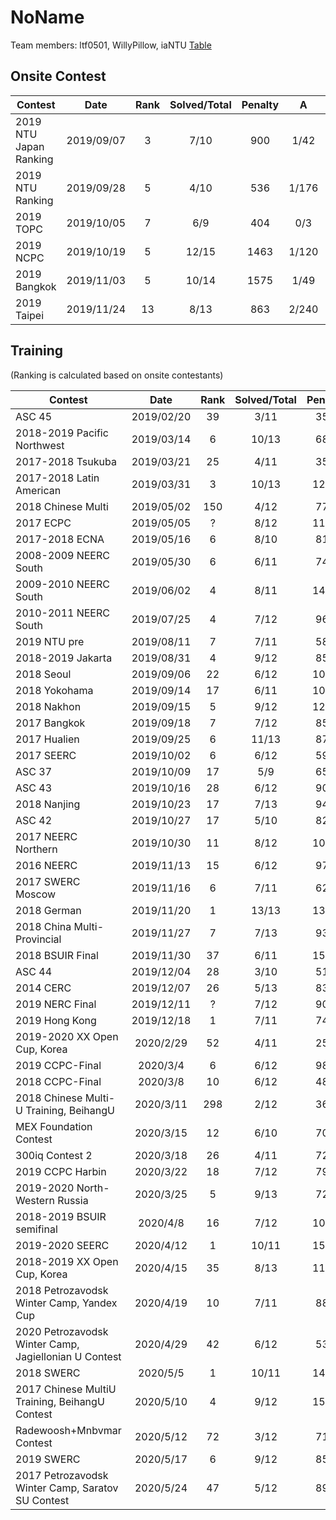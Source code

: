 NoName
================

Team members: ltf0501, WillyPillow, iaNTU
[Table](https://docs.google.com/spreadsheets/d/1GEjoj_WJ32UYnOmIOPRRVXOSKV0gGUo_MutJt8LS2FI/edit#gid=0)
## Onsite Contest
| Contest                          | Date          | Rank | Solved/Total | Penalty | A | B | C | D | E | F | G | H | I | J | K | L | M | N | O |
|----------------------------------|:-------------:|:----:|:------------:|:-------:|:-:|:-:|:-:|:-:|:-:|:-:|:-:|:-:|:-:|:-:|:-:|:-:|:-:|:-:|:-:|
| 2019 NTU Japan Ranking                         | 2019/09/07          | 3 | 7/10 | 900 | 1/42 | 0/79 | 5/198 | 0/200 | 0/73 | 1/58 | 1/- | -/- | 0/110 | -/- |  |  |  |  |  |
| 2019 NTU Ranking                         | 2019/09/28          | 5 | 4/10 | 536 | 1/176 | 1/22 | -/- | 2/- | 0/266 | -/- | -/- | -/- | 0/52 | -/- |  |  |  |  |  |
| 2019 TOPC                         | 2019/10/05          | 7 | 6/9 | 404 | 0/3 | 0/9 | 0/24 | 0/72 | -/- | 2/85 | -/- | -/- | 0/171 |  |  |  |  |  |  |
| 2019 NCPC                         | 2019/10/19          | 5 | 12/15 | 1463 | 1/120 | 0/156 | 0/34 | 7/- | 4/298 | -/- | 0/56 | 1/23 | 0/238 | 0/103 | 0/52 | 0/71 | 1/139 | -/- | 0/23 |
| 2019 Bangkok                         | 2019/11/03          | 5 | 10/14 | 1575 | 1/49 | 3/242 | -/- | 1/137 | -/- | 0/70 | 0/27 | 2/291 | 0/105 | 0/274 | 0/93 | -/- | 1/127 | -/- |  |
| 2019 Taipei                         | 2019/11/24          | 13 | 8/13 | 863 | 2/240 | 6/- | 1/5 | 0/7 | 3/697 | -/- | -/- | 0/24 | -/- | 0/18 | 0/10 | 6/250 | -/- |  |  |

## Training
(Ranking is calculated based on onsite contestants)

| Contest                                               | Date          | Rank | Solved/Total | Penalty | A | B | C | D | E | F | G | H | I | J | K | L | M |
|-------------------------------------------------------|:-------------:|:----:|:------------:|:-------:|:-:|:-:|:-:|:-:|:-:|:-:|:-:|:-:|:-:|:-:|:-:|:-:|:-:|
| ASC 45                                                | 2019/02/20    |  39  | 3/11 | 354 | 0/182 | 7/- | -/- | 2/57 | -/- | 0/75 | -/- | -/- | -/- | -/- | -/- |  |  |
| 2018-2019 Pacific Northwest                           | 2019/03/14    |  6   | 10/13 | 689 | 0/51 | 0/41 | 0/71 | 0/132 | -/- | 0/197 | 0/16 | 0/24 | 3/- | 0/6 | 0/117 | 0/44 | -/- |
| 2017-2018 Tsukuba                                     | 2019/03/21    |  25  | 4/11 | 359 | 0/12 | 0/102 | 0/54 | -/- | 3/- | 3/- | -/- | -/- | 0/191 | -/- | -/- |  |  |
| 2017-2018 Latin American                              | 2019/03/31    |  3   | 10/13 | 1275 | -/- | 0/97 | 2/37 | -/- | 0/70 | 0/81 | 0/200 | 0/74 | 0/132 | 0/46 | 0/225 | 0/283 | 2/- |
| 2018 Chinese Multi                                    | 2019/05/02    |  150 | 4/12 | 772 | 3/161 | 5/238 | -/- | 1/181 | 0/12 | -/- | -/- | -/- | -/- | 9/- | -/- | -/- |  |
| 2017 ECPC                                             | 2019/05/05    |  ?   | 8/12 | 1188 | 2/129 | -/- | -/- | 1/244 | 0/282 | 0/181 | 3/65 | 2/- | -/- | 0/135 | 0/9 | 1/3 |  |
| 2017-2018 ECNA                                        | 2019/05/16    |  6   | 8/10 | 811 | -/- | 0/252 | 0/14 | 0/46 | 0/85 | 0/112 | 0/42 | 0/20 | -/- | 6/120 |  |  |  |
| 2008-2009 NEERC South                                 | 2019/05/30    |  6   | 6/11 | 743 | -/- | 0/217 | 2/54 | -/- | 2/189 | 0/25 | 0/25 | -/- | -/- | -/- | 0/153 |  |  |
| 2009-2010 NEERC South                                 | 2019/06/02    |  4   | 8/11 | 1487 | 0/21 | 2/- | 4/234 | 5/256 | 1/- | 0/171 | 0/57 | 1/78 | -/- | 1/142 | 1/288 |  |  |
| 2010-2011 NEERC South                                 | 2019/07/25    |  4   | 7/12 | 966 | -/- | 0/11 | 0/240 | 1/158 | 0/86 | 0/78 | 3/138 | -/- | -/- | 0/175 | -/- | -/- |  |
| 2019 NTU pre                                          | 2019/08/11    |  7   | 7/11 | 588 | 1/9 | 0/- | 5/- | 6/- | 0/6 | 0/- | 2/45 | 0/38 | 0/21 | 0/111 | 4/218 |  |  |
| 2018-2019 Jakarta                                     | 2019/08/31    |  4   | 9/12 | 857 | 1/21 | 0/- | 5/- | 0/57 | 1/- | 2/289 | 0/76 | 0/115 | 0/13 | 0/30 | 0/148 | 0/48 |  |
| 2018 Seoul                                            | 2019/09/06    |  22  | 6/12 | 1097 | 1/129 | 0/- | 1/- | 0/5 | 1/- | 4/247 | 0/197 | 0/- | 0/- | 2/92 | 1/- | 1/267 |  |
| 2018 Yokohama                                         | 2019/09/14    |  17  | 6/11 | 1046 | 0/15 | 2/81 | 2/106 | 1/279 | -/- | -/- | 2/161 | -/- | -/- | -/- | 2/224 |  |  |
| 2018 Nakhon                                           | 2019/09/15    |  5   | 9/12 | 1251 | -/- | 4/- | 1/21 | 0/10 | 1/166 | 3/234 | 1/29 | 0/73 | -/- | 0/113 | 4/229 | 2/136 |  |
| 2017 Bangkok                                          | 2019/09/18    |  7   | 7/12 | 858 | -/- | 0/56 | 1/211 | 1/- | -/- | 0/235 | 0/123 | 2/61 | 1/99 | -/- | 4/- | 0/13 |  |
| 2017 Hualien                                          | 2019/09/25    |  6   | 11/13 | 877 | 0/11 | 0/8 | 0/53 | 0/19 | 0/30 | -/- | 0/167 | 1/63 | 0/35 | -/- | 1/144 | 0/185 | 1/156 |
| 2017 SEERC                                            | 2019/10/02    |  6   | 6/12 | 592 | 1/111 | -/- | -/- | 0/132 | -/- | 0/54 | 0/26 | -/- | -/- | 1/119 | 1/90 | -/- |  | (A is not accurate)
| ASC 37                                                | 2019/10/09    |  17  | 5/9 | 652 | 1/77 | 1/- | -/- | 0/29 | -/- | 0/101 | 1/118 | 2/247 |  |  |  |  |  |
| ASC 43                                                | 2019/10/16    |  28  | 6/12 | 901 | -/- | 0/30 | -/- | 2/- | -/- | -/- | 2/- | 3/182 | 1/56 | 0/39 | 3/269 | 2/185 |  |
| 2018 Nanjing                                          | 2019/10/23    |  17  | 7/13 | 941 | 2/5 | 5/- | -/- | 1/113 | 0/214 | -/- | 2/76 | -/- | 0/93 | 0/34 | 3/266 | -/- | -/- |
| ASC 42                                                | 2019/10/27    |  17  | 5/10 | 823 | -/- | 0/64 | 7/288 | 4/50 | -/- | 1/37 | 2/104 | -/- | -/- | -/- |  |  |  |
| 2017 NEERC Northern                                   | 2019/10/30    |  11  | 8/12 | 1059 | 0/9 | 1/82 | 0/59 | 1/- | 2/149 | -/- | -/- | 3/270 | 1/75 | 2/- | 0/66 | 4/169 |  |
| 2016 NEERC                                            | 2019/11/13    |  15  | 6/12 | 970 | 1/28 | 1/39 | -/- | -/- | -/- | 3/204 | 0/146 | 1/- | -/- | -/- | 1/289 | 2/104 |  |
| 2017 SWERC Moscow                                     | 2019/11/16    |  6   | 7/11 | 620 | 0/5 | -/- | 2/118 | -/- | 0/40 | 0/7 | 0/157 | -/- | -/- | 0/11 | 4/162 |  |  |
| 2018 German                                           | 2019/11/20    |  1   | 13/13 | 1339 | 0/207 | 0/40 | 0/9 | 0/47 | 2/43 | 0/36 | 0/208 | 0/37 | 1/64 | 4/136 | 1/108 | 0/71 | 1/153 |
| 2018 China Multi-Provincial                           | 2019/11/27    |  7   | 7/13 | 936 | 4/108 | 0/42 | 2/25 | 0/27 | -/- | 3/246 | -/- | 0/32 | 0/276 | -/- | 4/- | -/- | -/- |
| 2018 BSUIR Final                                      | 2019/11/30    |  37  | 6/11 | 1515 | 3/299 | -/- | -/- | 0/190 | -/- | 8/279 | 0/291 | 0/1 | 4/155 | -/- | -/- |  |  |
| ASC 44                                                | 2019/12/04    |  28  | 3/10 | 514 | -/- | 0/96 | -/- | -/- | 1/116 | -/- | -/- | 2/242 | 9/- | -/- |  |  |  |
| 2014 CERC                                             | 2019/12/07    |  26  | 5/13 | 832 | -/- | -/- | 1/54 | 2/67 | 3/- | -/- | -/- | 0/28 | 6/114 | -/- | 5/279 | -/- |  |
| 2019 NERC Final                                       | 2019/12/11    |  ?   | 7/12 | 904 | -/- | 0/28 | -/- | -/- | 1/20 | 0/197 | -/- | -/- | 0/233 | 4/98 | 0/133 | 2/55 |  |
| 2019 Hong Kong                                        | 2019/12/18    |  1   | 7/11 | 743 | -/- | 0/5 | 0/141 | 0/15 | 0/108 | -/- | 1/46 | 1/- | 2/298 | 0/70 | -/- |  |  |
| 2019-2020 XX Open Cup, Korea                          | 2020/2/29     |  52  | 4/11 | 258 | 1/10 | 2/120 | -/- | -/- | -/- | 5/- | 0/41 | 0/27 | 1/- | -/- | -/- |  |  |
| 2019 CCPC-Final                                       | 2020/3/4      |  6   | 6/12 | 980 | 0/16 | -/- | 1/180 | -/- | 8/295 | -/- | -/- | 1/- | 1/119 | -/- | 0/31 | 3/79 |  |
| 2018 CCPC-Final                                       | 2020/3/8      |  10  | 6/12 | 487 | 0/6 | 1/76 | -/- | -/- | 3/- | -/- | 0/18 | -/- | 1/120 | -/- | 0/132 | 3/55 |  |
| 2018 Chinese Multi-U Training, BeihangU               | 2020/3/11     |  298 | 2/12 | 362 | -/- | 3/- | -/- | -/- | 0/67 | -/- | 2/245 | -/- | -/- | -/- | -/- | -/- |  |
| MEX Foundation Contest                                | 2020/3/15     |  12  | 6/10 | 700 | 2/229 | -/- | -/- | 1/- | 0/67 | 1/45 | 0/153 | 0/113 | 0/33 | -/- |  |  |  |
| 300iq Contest 2                                       | 2020/3/18     |  26  | 4/11 | 729 | -/- | 4/177 | -/- | -/- | 6/- | 4/216 | 1/76 | -/- | 1/90 | -/- | -/- |  |  |
| 2019 CCPC Harbin                                      | 2020/3/22     |  18  | 7/12 | 799 | 3/199 | 5/- | 3/- | -/- | 2/100 | 0/9 | -/- | -/- | 0/28 | 0/16 | 1/14 | 5/213 |  |
| 2019-2020 North-Western Russia                        | 2020/3/25     |  5   | 9/13 | 724 | 1/5 | 0/126 | -/- | 0/231 | 0/35 | -/- | -/- | 0/92 | 0/20 | 0/42 | 0/120 | 1/- | 1/13 |
| 2018-2019 BSUIR semifinal                             | 2020/4/8      |  16  | 7/12 | 1091 | 0/131 | 3/289 | -/- | -/- | 2/8 | 0/152 | 1/32 | 1/23 | -/- | -/- | 0/120 | 1/228 |  |
| 2019-2020 SEERC                                       | 2020/4/12     |  1   | 10/11 | 1573 | 0/295 | 3/150 | 2/207 | 1/50 | 0/143 | 0/109 | 2/93 | 0/274 | 0/21 | 0/61 | -/- |  |  |
| 2018-2019 XX Open Cup, Korea                          | 2020/4/15     |  35  | 8/13 | 1142 | -/- | -/- | -/- | 0/265 | 0/84 | 0/59 | 0/167 | 0/11 | 0/50 | -/- | -/- | 2/150  | 5/216 |
| 2018 Petrozavodsk Winter Camp, Yandex Cup             | 2020/4/19     |  10  | 7/11 | 880 | 0/88 | -/- | 0/92 | 3/- | -/- | 1/226 | 0/106 | 1/118 | 0/133 | -/- | 1/57 |  |  |
| 2020 Petrozavodsk Winter Camp, Jagiellonian U Contest | 2020/4/29     |  42  | 6/12 | 530 | 2/- | 0/23 | -/- | 2/- | -/- | 3/- | 0/32 | 0/116 | 0/69 | 1/253 | -/- | 0/17  |  |
| 2018 SWERC                                            | 2020/5/5      |  1   | 10/11 | 1486 | 1/6 | 0/121 | -/- | 1/25 | 0/67 | 0/183 | 5/265 | 0/85 | 0/238 | 0/298 | 1/38 |  |  |
| 2017 Chinese MultiU Training, BeihangU Contest        | 2020/5/10     |  4   | 9/12 | 1558 | 0/4 | 1/55 | 0/209 | 1/288 | -/- | 2/188 | 4/276 | 2/77 | -/- | -/- | 3/37 | 2/124 |  |
| Radewoosh+Mnbvmar Contest                             | 2020/5/12     |  72   | 3/12 | 710 | 4/238 | -/- | 7/- | -/- | -/- | -/- | 3/- | 0/200 | -/- | 3/132 | 1/- | -/- |  |
| 2019 SWERC                                            | 2020/5/17     |  6   | 9/12 | 852 | 1/41 | 0/7 | 1/13 | 0/181 | -/- | 1/24 | 0/262 | 5/- | 0/4 | 1/95 | 1/125 | -/- |  |
| 2017 Petrozavodsk Winter Camp, Saratov SU Contest     | 2020/5/24     |  47  | 5/12 | 899 | 0/40 | -/- | 3/- | -/- | 2/- | -/- | 2/176 | 0/194 | -/- | 2/51 | 3/298 | -/-  |  |
